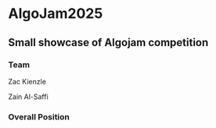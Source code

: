 # AlgoJam2025

## Small showcase of Algojam competition

### Team
Zac Kienzle

Zain Al-Saffi

### Overall Position
